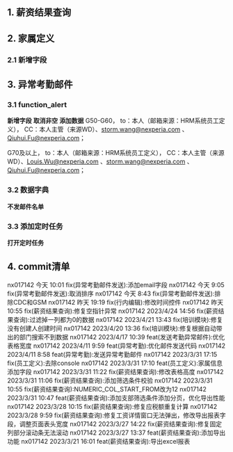 ## 1. 薪资结果查询
## 2. 家属定义
### 2.1 新增字段
## 3. 异常考勤邮件
### 3.1 function_alert
**新增字段**
**取消非空**
**添加数据**
G50-G60，
to：本人（邮箱来源：HRM系统员工定义），
CC：本人主管（来源WD）、[storm.wang@nexperia.com](mailto:storm.wang@nexperia.com "mailto:storm.wang@nexperia.com") 、[Qiuhui.Fu@nexperia.com](mailto:stefanie.wan@nexperia.com "mailto:stefanie.wan@nexperia.com")；

G70及以上，
to：本人（邮箱来源：HRM系统员工定义），
CC：本人主管（来源WD）、[Louis.Wu@nexperia.com](mailto:Louis.Wu@nexperia.com "mailto:louis.wu@nexperia.com") 、storm.wang@nexperia.com 、[Qiuhui.Fu@nexperia.com](mailto:stefanie.wan@nexperia.com "mailto:stefanie.wan@nexperia.com")；
### 3.2 数据字典
**不发邮件名单**
### 3.3 添加定时任务
**打开定时任务**

## 4. commit清单
nx017142 今天 10:01 fix(异常考勤邮件发送):添加email字段
nx017142 今天 9:05 fix(异常考勤邮件发送):取消排序
nx017142 今天 8:43 fix(异常考勤邮件发送):排除CDC和GSM
nx017142 昨天 19:19 fix(行内编辑):修改时间控件
nx017142 昨天 10:55 fix(薪资结果查询):修复空指针异常
nx017142 2023/4/24 14:56 fix(薪资结果查询):过滤掉一列都为0的数据
nx017142 2023/4/21 13:43 fix(培训模块):修复没有创建人创建时间
nx017142 2023/4/20 13:36 fix(培训模块):修复根据自动带出的部门搜索不到数据
nx017142 2023/4/17 10:39 feat(发送考勤异常邮件):优化表格宽度
nx017142 2023/4/11 9:59 feat(异常考勤):优化邮件发送代码
nx017142 2023/4/11 8:58 feat(异常考勤):发送异常考勤邮件
nx017142 2023/3/31 17:15 fix(员工定义):去除console
nx017142 2023/3/31 17:10 feat(员工定义):家属信息添加字段
nx017142 2023/3/31 11:22 fix(薪资结果查询):修改表格高度
nx017142 2023/3/31 11:06 fix(薪资结果查询):添加筛选条件校验
nx017142 2023/3/31 10:55 fix(薪资结果查询):NUMERIC_COL_START_FROM改为12
nx017142 2023/3/31 10:47 feat(薪资结果查询):添加支部筛选条件添加分页，优化导出性能
nx017142 2023/3/28 10:15 fix(薪资结果查询):修复应税额重复计算
nx017142 2023/3/28 9:59 fix(薪资结果查询):修复工资详情窗口无法弹出，修改导出报表字段，调整页面表头宽度
nx017142 2023/3/27 14:22 fix(薪资结果查询):修复固定列部分滚动条无法滚动
nx017142 2023/3/27 13:37 feat(薪资结果查询):添加导出功能
nx017142 2023/3/21 16:01 feat(薪资结果查询):导出excel报表